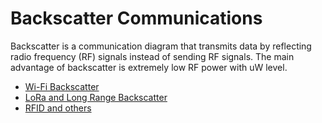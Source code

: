 # Backscatter Communications

Backscatter is a communication diagram that transmits data by reflecting radio frequency (RF) signals instead of sending RF signals.
The main advantage of backscatter is extremely low RF power with uW level.

- [Wi-Fi Backscatter](./wifi_backscatter.md)
- [LoRa and Long Range Backscatter](./lora_backscatter.md)
- [RFID and others](./RFID.md)
